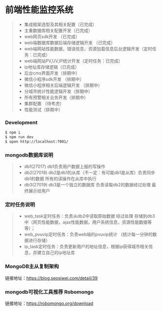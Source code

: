 # 前端性能监控系统

>  * 集成框架选型及其相关配置（已完成）
>  * 主重数据库相关配置开发（已完成）
>  * web网页sdk开发 （已完成）
>  * web端数据库数据后端存储逻辑开发 （已完成）
>  * web端网站性能数据，错误信息，资源加载信息后台逻辑开发（定时任务：已完成）
>  * web端网站PV,UV,IP统计开发（定时任务：已完成）
>  * ip地址库存储逻辑（已完成）
>  * 后台cms界面开发（排期中）
>  * 微信小程序sdk开发 （排期中）
>  * 微信小程序相关后端逻辑开发 （排期中）
>  * 分城市统计性能逻辑开发（排期中）
>  * 所有预警相关业务开发（排期中）
>  * 集群配置 （待考虑）
>  * 性能测试（排期中）

### Development

```bash
$ npm i
$ npm run dev
$ open http://localhost:7001/
```

### mongodb数据库说明
>  * db1(27017) db1负责用户数据上报的写操作
>  * db2(27018) db2是db1的从库（不一定：有可能db1是从库）负责同步db1的数据 所有的读操作在从库中执行
>  * db3(27019) db3是一个独立的数据库 负责读取db2的数据经过处理 最终展示给用户

### 定时任务说明
>  * web_task定时任务：负责从db2中读取原始数据 经过处理 存储到db3中（网页性能数据，ajax性能数据，用户系统信息，资源性能数据等等）；
>  * web_pvuvip定时任务：负责web端的pvuvip统计 （统计每一分钟的数据进行存储）
>  * ip_task定时任务：负责更新用户的地址信息，根据ip获得城市相关信息，并建立自己的ip地址库

### MongoDB主从复制架构
链接地址：https://blog.seosiwei.com/detail/39

### mongodb可视化工具推荐 Robomongo
链接地址：https://robomongo.org/download